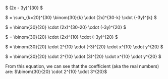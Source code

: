 $ (2x - 3y)^{30} $

$ = \sum\_{k=20}^{30} \binom{30}{k} \cdot (2x)^{30-k} \cdot (-3y)^{k} $

$ = \binom{30}{20} \cdot (2x)^{30-20} \cdot (-3y)^{20} $

$ = \binom{30}{20} \cdot (2x)^{10} \cdot (-3y)^{20} $

$ = \binom{30}{20} \cdot 2^{10} \cdot (-3)^{20} \cdot x^{10} \cdot y^{20} $

$ = \binom{30}{20} \cdot 2^{10} \cdot (3)^{20} \cdot x^{10} \cdot y^{20} $

From this equation, we can see that the coefficient (aka the real numbers) are: $\binom{30}{20} \cdot 2^{10} \cdot 3^{20}$
